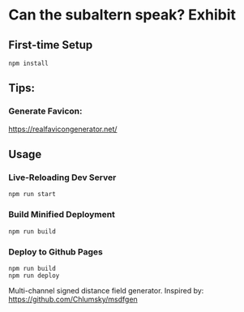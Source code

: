 # Can the subaltern speak? Exhibit

## First-time Setup

```shell
npm install
```

## Tips:

### Generate Favicon:
https://realfavicongenerator.net/

## Usage

### Live-Reloading Dev Server

```shell
npm run start
```

### Build Minified Deployment

```shell
npm run build
```

### Deploy to Github Pages

```shell
npm run build
npm run deploy
```

Multi-channel signed distance field generator. Inspired by:
https://github.com/Chlumsky/msdfgen
